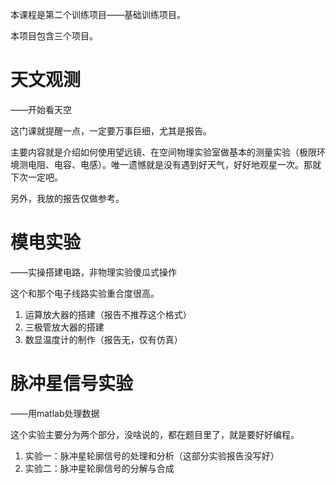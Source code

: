 本课程是第二个训练项目——基础训练项目。

本项目包含三个项目。



# 天文观测

——开始看天空

这门课就提醒一点，一定要万事巨细，尤其是报告。

主要内容就是介绍如何使用望远镜、在空间物理实验室做基本的测量实验（极限环境测电阻、电容、电感）。唯一遗憾就是没有遇到好天气，好好地观星一次。那就下次一定吧。

 另外，我放的报告仅做参考。



# 模电实验

——实操搭建电路，非物理实验傻瓜式操作

这个和那个电子线路实验重合度很高。

1. 运算放大器的搭建（报告不推荐这个格式）
2. 三极管放大器的搭建
3. 数显温度计的制作（报告无，仅有仿真）



# 脉冲星信号实验

——用matlab处理数据



这个实验主要分为两个部分，没啥说的，都在题目里了，就是要好好编程。

1. 实验一：脉冲星轮廓信号的处理和分析（这部分实验报告没写好）
2. 实验二：脉冲星轮廓信号的分解与合成

